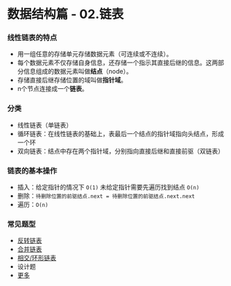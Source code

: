 # 数据结构篇 - 02.链表

### 线性链表的特点
- 用一组任意的存储单元存储数据元素（可连续或不连续）。
- 每个数据元素不仅存储自身信息，还存储一个指示其直接后继的信息。这两部分信息组成的数据元素叫做**结点**（node）。
- 存储直接后继存储位置的域叫做**指针域**。
- n个节点连接成一个**链表**。

### 分类
- 线性链表（单链表）
- 循环链表：在线性链表的基础上，表最后一个结点的指针域指向头结点，形成一个环
- 双向链表：结点中存在两个指针域，分别指向直接后继和直接前驱（双链表）

### 链表的基本操作
- 插入：给定指针的情况下 `O(1)` 未给定指针需要先遍历找到结点 `O(n)`
- 删除：`待删除位置的前驱结点.next = 待删除位置的前驱结点.next.next`
- 遍历：`O(n)`

### 常见题型
- [反转链表](https://github.com/Noa-p/algorithms-learning/issues/47)
- [合并链表](https://github.com/Noa-p/algorithms-learning/issues/48)
- [相交/环形链表](https://github.com/Noa-p/algorithms-learning/issues/49)
- 设计题
- [更多](https://github.com/Noa-p/algorithms-learning/issues/50)
